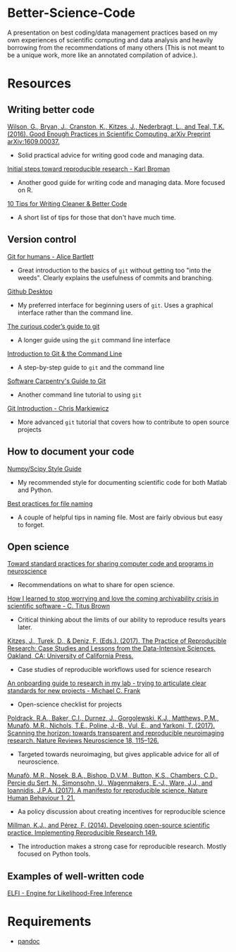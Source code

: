 # Better-Science-Code
A presentation on best coding/data management practices based on my own experiences of scientific computing and data analysis and heavily borrowing from the recommendations of many others (This is not meant to be a unique work, more like an annotated compilation of advice.).

# Resources

## Writing better code

[Wilson, G., Bryan, J., Cranston, K., Kitzes, J., Nederbragt, L., and Teal, T.K. (2016). Good Enough Practices in Scientific Computing. arXiv Preprint arXiv:1609.00037.
](https://swcarpentry.github.io/good-enough-practices-in-scientific-computing/)
* Solid practical advice for writing good code and managing data.

[Initial steps toward reproducible research - Karl Broman ](http://kbroman.org/steps2rr/)
* Another good guide for writing code and managing data. More focused on R.

[10 Tips for Writing Cleaner & Better Code ](http://www.makeuseof.com/tag/10-tips-writing-cleaner-better-code/)
* A short list of tips for those that don't have much time.

## Version control

[Git for humans - Alice Bartlett](https://speakerdeck.com/alicebartlett/git-for-humans)
* Great introduction to the basics of `git` without getting too "into the weeds". Clearly explains the usefulness of commits and branching.

[Github Desktop](https://desktop.github.com/)
* My preferred interface for beginning users of `git`. Uses a graphical interface rather than the command line.

[The curious coder’s guide to git](https://matthew-brett.github.io/curious-git/index.html)
* A longer guide using the `git` command line interface

[Introduction to Git & the Command Line](https://sklise.com/2012/09/22/introduction-to-git/)
* A step-by-step guide to `git` and the command line



[Software Carpentry's Guide to Git](http://swcarpentry.github.io/git-novice/)
* Another command line tutorial to using `git`

[Git Introduction - Chris Markiewicz](https://github.com/bu-cnso/git-introduction)
* More advanced `git` tutorial that covers how to contribute to open source projects


## How to document your code

[Numpy/Scipy Style Guide](https://github.com/numpy/numpy/blob/master/doc/HOWTO_DOCUMENT.rst.txt)
* My recommended style for documenting scientific code for both Matlab and Python.

[Best practices for file naming](http://library.stanford.edu/research/data-management-services/data-best-practices/best-practices-file-naming)
* A couple of helpful tips in naming file. Most are fairly obvious but easy to forget.


## Open science

[Toward standard practices for sharing computer code and programs in neuroscience](http://dx.doi.org/10.1038/nn.4550)
* Recommendations on what to share for open science.

[How I learned to stop worrying and love the coming archivability crisis in scientific software - C. Titus Brown](http://ivory.idyll.org/blog/2017-pof-software-archivability.html)
* Critical thinking about the limits of our ability to reproduce results years later.

[Kitzes, J., Turek, D., & Deniz, F. (Eds.). (2017). The Practice of Reproducible Research: Case Studies and Lessons from the Data-Intensive Sciences. Oakland, CA: University of California Press.](https://www.practicereproducibleresearch.org/)
* Case studies of reproducible workflows used for science research

[An onboarding guide to research in my lab - trying to articulate clear standards for new projects - Michael C. Frank](http://babieslearninglanguage.blogspot.com/2017/01/onboarding.html)
* Open-science checklist for projects

[Poldrack, R.A., Baker, C.I., Durnez, J., Gorgolewski, K.J., Matthews, P.M., Munafò, M.R., Nichols, T.E., Poline, J.-B., Vul, E., and Yarkoni, T. (2017). Scanning the horizon: towards transparent and reproducible neuroimaging research. Nature Reviews Neuroscience 18, 115–126.](http://dx.doi.org/10.1038/nrn.2016.167)
* Targeted towards neuroimaging, but gives applicable advice for all of neuroscience.

[Munafò, M.R., Nosek, B.A., Bishop, D.V.M., Button, K.S., Chambers, C.D., Percie du Sert, N., Simonsohn, U., Wagenmakers, E.-J., Ware, J.J., and Ioannidis, J.P.A. (2017). A manifesto for reproducible science. Nature Human Behaviour 1, 21.
](http://dx.doi.org/10.1038/s41562-016-0021)
* Aa policy discussion about creating incentives for reproducible science

[Millman, K.J., and Pérez, F. (2014). Developing open-source scientific practice. Implementing Reproducible Research 149.
](https://osf.io/h9gsd/)
* The introduction makes a strong case for reproducible research. Mostly focused on Python tools.

## Examples of well-written code

[ELFI - Engine for Likelihood-Free Inference](https://github.com/elfi-dev/elfi)

# Requirements
* [pandoc](http://pandoc.org/)
